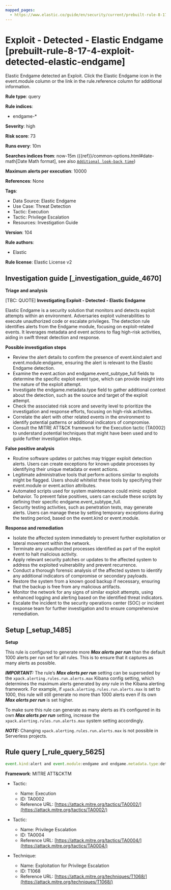 ```yaml
---
mapped_pages:
  - https://www.elastic.co/guide/en/security/current/prebuilt-rule-8-17-4-exploit-detected-elastic-endgame.html
---
```


# Exploit - Detected - Elastic Endgame [prebuilt-rule-8-17-4-exploit-detected-elastic-endgame]

Elastic Endgame detected an Exploit. Click the Elastic Endgame icon in the event.module column or the link in the rule.reference column for additional information.

**Rule type**: query

**Rule indices**:

* endgame-*

**Severity**: high

**Risk score**: 73

**Runs every**: 10m

**Searches indices from**: now-15m ({{ref}}/common-options.html#date-math[Date Math format], see also [`Additional look-back time`](docs-content://solutions/security/detect-and-alert/create-detection-rule.md#rule-schedule))

**Maximum alerts per execution**: 10000

**References**: None

**Tags**:

* Data Source: Elastic Endgame
* Use Case: Threat Detection
* Tactic: Execution
* Tactic: Privilege Escalation
* Resources: Investigation Guide

**Version**: 104

**Rule authors**:

* Elastic

**Rule license**: Elastic License v2

## Investigation guide [_investigation_guide_4670]

**Triage and analysis**

[TBC: QUOTE]
**Investigating Exploit - Detected - Elastic Endgame**

Elastic Endgame is a security solution that monitors and detects exploit attempts within an environment. Adversaries exploit vulnerabilities to execute unauthorized code or escalate privileges. The detection rule identifies alerts from the Endgame module, focusing on exploit-related events. It leverages metadata and event actions to flag high-risk activities, aiding in swift threat detection and response.

**Possible investigation steps**

* Review the alert details to confirm the presence of event.kind:alert and event.module:endgame, ensuring the alert is relevant to the Elastic Endgame detection.
* Examine the event.action and endgame.event_subtype_full fields to determine the specific exploit event type, which can provide insight into the nature of the exploit attempt.
* Investigate the endgame.metadata.type field to gather additional context about the detection, such as the source and target of the exploit attempt.
* Check the associated risk score and severity level to prioritize the investigation and response efforts, focusing on high-risk activities.
* Correlate the alert with other related events in the environment to identify potential patterns or additional indicators of compromise.
* Consult the MITRE ATT&CK framework for the Execution tactic (TA0002) to understand potential techniques that might have been used and to guide further investigation steps.

**False positive analysis**

* Routine software updates or patches may trigger exploit detection alerts. Users can create exceptions for known update processes by identifying their unique metadata or event actions.
* Legitimate administrative tools that perform actions similar to exploits might be flagged. Users should whitelist these tools by specifying their event.module or event.action attributes.
* Automated scripts used for system maintenance could mimic exploit behavior. To prevent false positives, users can exclude these scripts by defining their specific endgame.event_subtype_full.
* Security testing activities, such as penetration tests, may generate alerts. Users can manage these by setting temporary exceptions during the testing period, based on the event.kind or event.module.

**Response and remediation**

* Isolate the affected system immediately to prevent further exploitation or lateral movement within the network.
* Terminate any unauthorized processes identified as part of the exploit event to halt malicious activity.
* Apply relevant security patches or updates to the affected system to address the exploited vulnerability and prevent recurrence.
* Conduct a thorough forensic analysis of the affected system to identify any additional indicators of compromise or secondary payloads.
* Restore the system from a known good backup if necessary, ensuring that the backup is free from any malicious artifacts.
* Monitor the network for any signs of similar exploit attempts, using enhanced logging and alerting based on the identified threat indicators.
* Escalate the incident to the security operations center (SOC) or incident response team for further investigation and to ensure comprehensive remediation.


## Setup [_setup_1485]

**Setup**

This rule is configured to generate more ***Max alerts per run*** than the default 1000 alerts per run set for all rules. This is to ensure that it captures as many alerts as possible.

***IMPORTANT:*** The rule’s ***Max alerts per run*** setting can be superseded by the `xpack.alerting.rules.run.alerts.max` Kibana config setting, which determines the maximum alerts generated by *any* rule in the Kibana alerting framework. For example, if `xpack.alerting.rules.run.alerts.max` is set to 1000, this rule will still generate no more than 1000 alerts even if its own ***Max alerts per run*** is set higher.

To make sure this rule can generate as many alerts as it’s configured in its own ***Max alerts per run*** setting, increase the `xpack.alerting.rules.run.alerts.max` system setting accordingly.

***NOTE:*** Changing `xpack.alerting.rules.run.alerts.max` is not possible in Serverless projects.


## Rule query [_rule_query_5625]

```js
event.kind:alert and event.module:endgame and endgame.metadata.type:detection and (event.action:exploit_event or endgame.event_subtype_full:exploit_event)
```

**Framework**: MITRE ATT&CKTM

* Tactic:

    * Name: Execution
    * ID: TA0002
    * Reference URL: [https://attack.mitre.org/tactics/TA0002/](https://attack.mitre.org/tactics/TA0002/)

* Tactic:

    * Name: Privilege Escalation
    * ID: TA0004
    * Reference URL: [https://attack.mitre.org/tactics/TA0004/](https://attack.mitre.org/tactics/TA0004/)

* Technique:

    * Name: Exploitation for Privilege Escalation
    * ID: T1068
    * Reference URL: [https://attack.mitre.org/techniques/T1068/](https://attack.mitre.org/techniques/T1068/)



